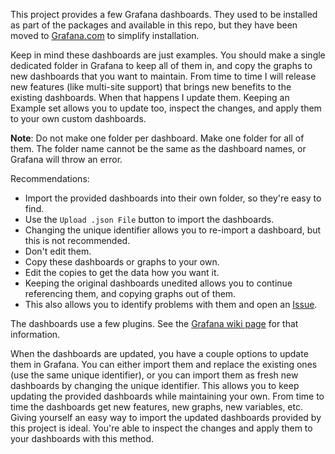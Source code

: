 This project provides a few Grafana dashboards. They used to be installed as part
of the packages and available in this repo, but they have been moved to
[Grafana.com](https://grafana.com/dashboards?search=unifi-poller) to simplify installation.

Keep in mind these dashboards are just examples. You should make a single dedicated folder
in Grafana to keep all of them in, and copy the graphs to new dashboards that you want to maintain.
From time to time I will release new features (like multi-site support) that brings
new benefits to the existing dashboards. When that happens I update them.
Keeping an Example set allows you to update too, inspect the changes, and apply them
to your own custom dashboards.

**Note**: Do not make one folder per dashboard. Make one folder for all of them.
The folder name cannot be the same as the dashboard names, or Grafana will throw an error.

Recommendations:

-   Import the provided dashboards into their own folder, so they're easy to find.
-   Use the `Upload .json File` button to import the dashboards.
-   Changing the unique identifier allows you to re-import a dashboard, but this is not recommended.
-   Don't edit them.
-   Copy these dashboards or graphs to your own.
-   Edit the copies to get the data how you want it.
-   Keeping the original dashboards unedited allows you to continue referencing them,
    and copying graphs out of them.
-   This also allows you to identify problems with them and open an [Issue](https://github.com/unifi-poller/unifi-poller/issues).

The dashboards use a few plugins. See the [Grafana wiki page](Grafana) for that information.

When the dashboards are updated, you have a couple options to update them in Grafana.
You can either import them and replace the existing ones (use the same unique identifier),
or you can import them as fresh new dashboards by changing the unique identifier.
This allows you to keep updating the provided dashboards while maintaining your own.
From time to time the dashboards get new features, new graphs, new variables, etc.
Giving yourself an easy way to import the updated dashboards provided by this project is ideal.
You're able to inspect the changes and apply them to your dashboards with this method.

